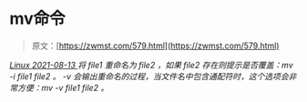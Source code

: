 <!--yml
category: 未分类
date: 0001-01-01 00:00:00
-->

# mv命令

> 原文：[https://zwmst.com/579.html](https://zwmst.com/579.html)

   [ *Linux* ](https://zwmst.com/linux)*[ <time datetime="2021-08-14T07:35:35+08:00"> 2021-08-13 </time> ](https://zwmst.com/579.html)  将 file1 重命名为 file2 ，如果 file2 存在则提示是否覆盖：mv -i file1 file2 。
-v 会输出重命名的过程，当文件名中包含通配符时，这个选项会非常方便：mv -v file1 file2 。*